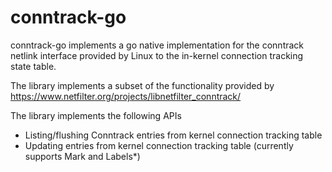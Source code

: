 # conntrack-go
conntrack-go implements a go native implementation for the conntrack netlink interface provided by Linux to the in-kernel connection tracking state table.

The library implements a subset of the functionality provided by
https://www.netfilter.org/projects/libnetfilter_conntrack/

The library implements the following APIs
 - Listing/flushing Conntrack entries from kernel connection tracking table
 - Updating entries from kernel connection tracking table (currently supports Mark and Labels*)
